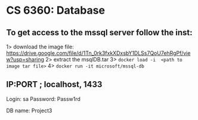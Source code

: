 # CS 6360: Database

## To get access to the mssql server follow the inst: 
1> download the image file: https://drive.google.com/file/d/1Tn_0rk3fxkXDxsbY1DLSs7QoU7ehRgPf/view?usp=sharing
2> extract the msqlDB.tar
3> `docker load -i  <path to image tar file>`
4> `docker run -it microsoft/mssql-db`

## IP:PORT ; localhost, 1433
Login: sa
Password: Passw1rd

DB name: Project3